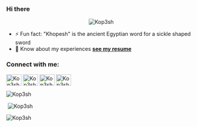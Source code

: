 ### Hi there
<p align="center"> <img src="https://komarev.com/ghpvc/?username=Kop3sh&label=Profile%20views&color=0e75b6&style=flat" alt="Kop3sh" /> </p>
<!-- <p align="center"> <a href="https://github.com/ryo-ma/github-profile-trophy"><img src="https://github-profile-trophy.vercel.app/?username=Kop3sh" alt="Kop3sh" /></a> </p>
 -->

<!-- - 🔭 I’m currently working on ... -->
<!-- - 🌱 I’m currently learning  -->
<!-- - 👯 I’m looking to collaborate on ... -->
<!-- - 🤔 I’m looking for help with ... -->
<!-- - 💬 Ask me about  -->
<!-- - 📫 How to reach me: ... -->
- ⚡ Fun fact: "Khopesh" is the ancient Egyptian word for a sickle shaped sword
- 📄 Know about my experiences **[see my resume](https://docs.google.com/document/d/1eE2oY0FN32Gs_549hpCfMn9tfvi8kiIyt04so-rBl_s/edit?usp=sharing)**


### Connect with me:
<p align="left">
<a href="https://www.linkedin.com/in/kirollos-n/" target="blank"><img align="center" src="https://raw.githubusercontent.com/rahuldkjain/github-profile-readme-generator/master/src/images/icons/Social/linked-in-alt.svg" alt="Kop3sh" height="30" width="40" /></a>
<a href="https://www.hackerrank.com/Kop3sh" target="blank"><img align="center" src="https://raw.githubusercontent.com/rahuldkjain/github-profile-readme-generator/master/src/images/icons/Social/hackerrank.svg" alt="Kop3sh" height="30" width="40" /></a>
 <a href="https://www.upwork.com/freelancers/~01b37a5d17aa584f61?viewMode=1" target="blank"><img align="center" src="https://camo.githubusercontent.com/af4a1159b9b8cc303de5ab4832ba40ed21153795a25d61dfdb633567281e8550/68747470733a2f2f6564656e742e6769746875622e696f2f537570657254696e7949636f6e732f696d616765732f7376672f7570776f726b2e737667" alt="Kop3sh" height="30" width="40" /></a>
 <a href="https://stackoverflow.com/users/6741089/kirollos-nayourz" target="blank"><img align="center" src="https://camo.githubusercontent.com/ad1dcdc76b0be1423e54a791d31311e91e8e89bb8492be214cfc3390e24c323d/68747470733a2f2f6564656e742e6769746875622e696f2f537570657254696e7949636f6e732f696d616765732f7376672f737461636b6f766572666c6f772e737667" alt="Kop3sh" height="30" width="40" /></a>
</p>

<!-- langs & tools -->
<!-- <h3 align="left">Languages and Tools:</h3>
<p align="left"> 
<a href="https://www.python.org" target="_blank" rel="noreferrer"> <img src="https://raw.githubusercontent.com/devicons/devicon/master/icons/python/python-original.svg" alt="python" width="40" height="40"/> </a>
<a href="https://www.flutter.dev" target="_blank" rel="noreferrer"> <img src="https://raw.githubusercontent.com/devicons/devicon/master/icons/flutter/flutter-original.svg" alt="python" width="40" height="40"/> </a> 
<a href="https://www.cprogramming.com/" target="_blank" rel="noreferrer"> <img src="https://raw.githubusercontent.com/devicons/devicon/master/icons/c/c-original.svg" alt="c" width="40" height="40"/> </a>
 <a href="https://www.postgresql.org/" target="_blank" rel="noreferrer"> <img src="https://raw.githubusercontent.com/devicons/devicon/master/icons/postgresql.svg" alt="c" width="40" height="40"/> </a> 
<a href="https://www.linux.org/" target="_blank" rel="noreferrer"> <img src="https://raw.githubusercontent.com/devicons/devicon/master/icons/linux/linux-original.svg" alt="linux" width="40" height="40"/> </a>
<a href="https://git-scm.com/" target="_blank" rel="noreferrer"> <img src="https://www.vectorlogo.zone/logos/git-scm/git-scm-icon.svg" alt="git" width="40" height="40"/> </a>  
 

<a href="https://www.mathworks.com/" target="_blank" rel="noreferrer"> <img src="https://upload.wikimedia.org/wikipedia/commons/2/21/Matlab_Logo.png" alt="matlab" width="40" height="40"/> </a> 
<a href="https://www.arduino.cc/" target="_blank" rel="noreferrer"> <img src="https://cdn.worldvectorlogo.com/logos/arduino-1.svg" alt="arduino" width="40" height="40"/> </a> 
</p>
 -->
 
<script src="https://tryhackme.com/badge/82417"></script>
<p><img align="center" src="https://github-readme-stats.vercel.app/api/top-langs?username=Kop3sh&show_icons=true&locale=en&layout=compact" alt="Kop3sh" /></p>

<p>&nbsp;<img align="center" src="https://github-readme-stats.vercel.app/api?username=Kop3sh&show_icons=true&locale=en" alt="Kop3sh" /></p>

<p><img align="center" src="https://github-readme-streak-stats.herokuapp.com/?user=Kop3sh&" alt="Kop3sh" /></p>

